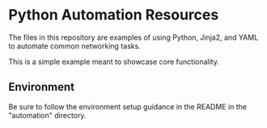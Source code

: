 # Python Automation Resources

The files in this repository are examples of using
Python, Jinja2, and YAML to automate common networking tasks.

This is a simple example meant to showcase core functionality. 

## Environment

Be sure to follow the environment setup guidance in the README
in the "automation" directory.